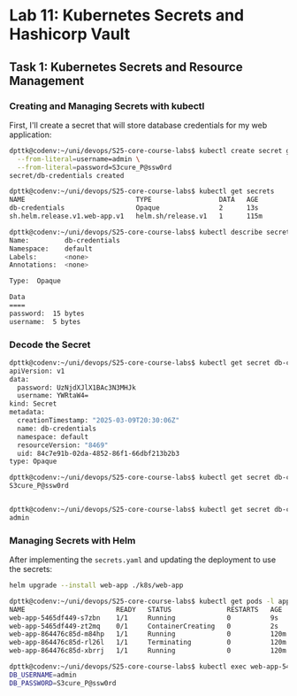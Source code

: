 # Lab 11: Kubernetes Secrets and Hashicorp Vault

## Task 1: Kubernetes Secrets and Resource Management

### Creating and Managing Secrets with kubectl

First, I'll create a secret that will store database credentials for my web application:

```bash
dpttk@codenv:~/uni/devops/S25-core-course-labs$ kubectl create secret generic db-credentials \
  --from-literal=username=admin \
  --from-literal=password=S3cure_P@ssw0rd
secret/db-credentials created

dpttk@codenv:~/uni/devops/S25-core-course-labs$ kubectl get secrets
NAME                            TYPE                 DATA   AGE
db-credentials                  Opaque               2      13s
sh.helm.release.v1.web-app.v1   helm.sh/release.v1   1      115m

dpttk@codenv:~/uni/devops/S25-core-course-labs$ kubectl describe secret db-credentials
Name:         db-credentials
Namespace:    default
Labels:       <none>
Annotations:  <none>

Type:  Opaque

Data
====
password:  15 bytes
username:  5 bytes
```

### Decode the Secret

```bash
dpttk@codenv:~/uni/devops/S25-core-course-labs$ kubectl get secret db-credentials -o yaml
apiVersion: v1
data:
  password: UzNjdXJlX1BAc3N3MHJk
  username: YWRtaW4=
kind: Secret
metadata:
  creationTimestamp: "2025-03-09T20:30:06Z"
  name: db-credentials
  namespace: default
  resourceVersion: "8469"
  uid: 84c7e91b-02da-4852-86f1-66dbf213b2b3
type: Opaque

dpttk@codenv:~/uni/devops/S25-core-course-labs$ kubectl get secret db-credentials -o jsonpath='{.data.password}' | base64 --decode
S3cure_P@ssw0rd


dpttk@codenv:~/uni/devops/S25-core-course-labs$ kubectl get secret db-credentials -o jsonpath='{.data.username}' | base64 --decode
admin
```

### Managing Secrets with Helm

After implementing the `secrets.yaml` and updating the deployment to use the secrets:

```bash
helm upgrade --install web-app ./k8s/web-app

dpttk@codenv:~/uni/devops/S25-core-course-labs$ kubectl get pods -l app.kubernetes.io/name=web-app
NAME                       READY   STATUS              RESTARTS   AGE
web-app-5465df449-s7zbn    1/1     Running             0          9s
web-app-5465df449-zt2mq    0/1     ContainerCreating   0          2s
web-app-864476c85d-m84hp   1/1     Running             0          120m
web-app-864476c85d-rl26l   1/1     Terminating         0          120m
web-app-864476c85d-xbrrj   1/1     Running             0          120m

dpttk@codenv:~/uni/devops/S25-core-course-labs$ kubectl exec web-app-5465df449-s7zbn -- printenv | grep DB_
DB_USERNAME=admin
DB_PASSWORD=S3cure_P@ssw0rd
```

